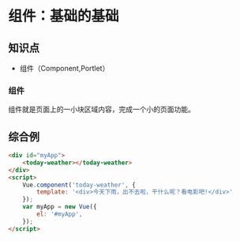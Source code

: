 组件：基础的基础
================

## 知识点

* 组件（Component,Portlet）

### 组件

组件就是页面上的一小块区域内容，完成一个小的页面功能。

## 综合例

~~~html
<div id="myApp">
    <today-weather></today-weather>
</div>
<script>
    Vue.component('today-weather', {
        template: '<div>今天下雨，出不去啦，干什么呢？看电影吧!</div>'
    });
    var myApp = new Vue({
        el: '#myApp', 
    });
</script>
~~~

